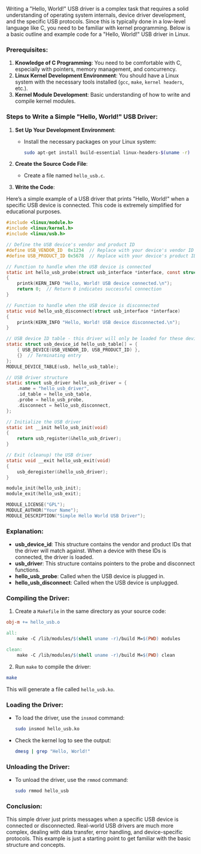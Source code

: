 Writing a "Hello, World!" USB driver is a complex task that requires a solid understanding of operating system internals, device driver development, and the specific USB protocols. Since this is typically done in a low-level language like C, you need to be familiar with kernel programming. Below is a basic outline and example code for a "Hello, World!" USB driver in Linux.

### **Prerequisites:**
1. **Knowledge of C Programming**: You need to be comfortable with C, especially with pointers, memory management, and concurrency.
2. **Linux Kernel Development Environment**: You should have a Linux system with the necessary tools installed (`gcc`, `make`, `kernel headers`, etc.).
3. **Kernel Module Development**: Basic understanding of how to write and compile kernel modules.

### **Steps to Write a Simple "Hello, World!" USB Driver:**

1. **Set Up Your Development Environment**:
   - Install the necessary packages on your Linux system:
     ```bash
     sudo apt-get install build-essential linux-headers-$(uname -r)
     ```

2. **Create the Source Code File**:
   - Create a file named `hello_usb.c`.

3. **Write the Code**:

Here’s a simple example of a USB driver that prints "Hello, World!" when a specific USB device is connected. This code is extremely simplified for educational purposes.

```c
#include <linux/module.h>
#include <linux/kernel.h>
#include <linux/usb.h>

// Define the USB device's vendor and product ID
#define USB_VENDOR_ID  0x1234  // Replace with your device's vendor ID
#define USB_PRODUCT_ID 0x5678  // Replace with your device's product ID

// Function to handle when the USB device is connected
static int hello_usb_probe(struct usb_interface *interface, const struct usb_device_id *id)
{
    printk(KERN_INFO "Hello, World! USB device connected.\n");
    return 0;  // Return 0 indicates successful connection
}

// Function to handle when the USB device is disconnected
static void hello_usb_disconnect(struct usb_interface *interface)
{
    printk(KERN_INFO "Hello, World! USB device disconnected.\n");
}

// USB device ID table - this driver will only be loaded for these devices
static struct usb_device_id hello_usb_table[] = {
    { USB_DEVICE(USB_VENDOR_ID, USB_PRODUCT_ID) },
    {}  // Terminating entry
};
MODULE_DEVICE_TABLE(usb, hello_usb_table);

// USB driver structure
static struct usb_driver hello_usb_driver = {
    .name = "hello_usb_driver",
    .id_table = hello_usb_table,
    .probe = hello_usb_probe,
    .disconnect = hello_usb_disconnect,
};

// Initialize the USB driver
static int __init hello_usb_init(void)
{
    return usb_register(&hello_usb_driver);
}

// Exit (cleanup) the USB driver
static void __exit hello_usb_exit(void)
{
    usb_deregister(&hello_usb_driver);
}

module_init(hello_usb_init);
module_exit(hello_usb_exit);

MODULE_LICENSE("GPL");
MODULE_AUTHOR("Your Name");
MODULE_DESCRIPTION("Simple Hello World USB Driver");
```

### **Explanation:**
- **usb_device_id**: This structure contains the vendor and product IDs that the driver will match against. When a device with these IDs is connected, the driver is loaded.
- **usb_driver**: This structure contains pointers to the probe and disconnect functions.
- **hello_usb_probe**: Called when the USB device is plugged in.
- **hello_usb_disconnect**: Called when the USB device is unplugged.

### **Compiling the Driver**:
1. Create a `Makefile` in the same directory as your source code:

```makefile
obj-m += hello_usb.o

all:
	make -C /lib/modules/$(shell uname -r)/build M=$(PWD) modules

clean:
	make -C /lib/modules/$(shell uname -r)/build M=$(PWD) clean
```

2. Run `make` to compile the driver:

```bash
make
```

This will generate a file called `hello_usb.ko`.

### **Loading the Driver**:
- To load the driver, use the `insmod` command:
  ```bash
  sudo insmod hello_usb.ko
  ```

- Check the kernel log to see the output:
  ```bash
  dmesg | grep "Hello, World!"
  ```

### **Unloading the Driver**:
- To unload the driver, use the `rmmod` command:
  ```bash
  sudo rmmod hello_usb
  ```

### **Conclusion**:
This simple driver just prints messages when a specific USB device is connected or disconnected. Real-world USB drivers are much more complex, dealing with data transfer, error handling, and device-specific protocols. This example is just a starting point to get familiar with the basic structure and concepts.

